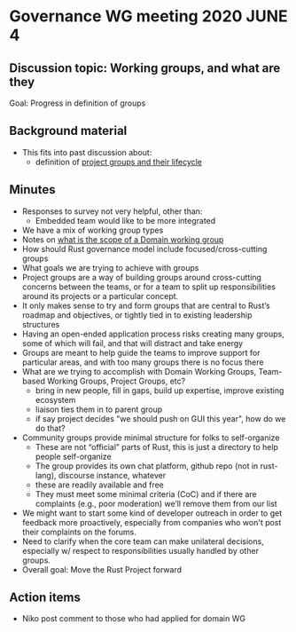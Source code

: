 # Governance WG meeting 2020 JUNE 4

## Discussion topic: Working groups, and what are they
Goal: Progress in definition of groups

## Background material
- This fits into past discussion about:
    * definition of [project groups and their lifecycle](https://github.com/XAMPPRocky/rfcs/blob/project-groups/text/0000-project-groups.md) 
## Minutes
- Responses to survey not very helpful, other than:<br>
    * Embedded team would like to be more integrated
- We have a mix of working group types
- Notes on [what is the scope of a Domain working group](https://paper.dropbox.com/doc/Domain-Working-Group-Scope-LHeTtnyfLesp1lLbv4jUY)
- How should Rust governance model include focused/cross-cutting groups
- What goals we are trying to achieve with groups
- Project groups are a way of building groups around cross-cutting concerns between the teams, or for a team to split up responsibilities around its projects or a particular concept.
- It only makes sense to try and form groups that are central to Rust’s roadmap and objectives, or tightly tied in to existing leadership structures
- Having an open-ended application process risks creating many groups, some of which will fail, and that will distract and take energy
- Groups are meant to help guide the teams to improve support for particular areas, and with too many groups there is no focus there
- What are we trying to accomplish with Domain Working Groups, Team-based Working Groups, Project Groups, etc?
    * bring in new people, fill in gaps, build up expertise, improve existing ecosystem
    * liaison ties them in to parent group
    * if say project decides "we should push on GUI this year", how do we do that?
- Community groups provide minimal structure for folks to self-organize
    * These are not “official” parts of Rust, this is just a directory to help people self-organize
    * The group provides its own chat platform, github repo (not in rust-lang), discourse instance, whatever
    * these are readily available and free
    * They must meet some minimal criteria (CoC) and if there are complaints (e.g., poor moderation) we’ll remove them from our list
- We might want to start some kind of developer outreach in order to get feedback more proactively, especially from companies who won't post their complaints on the forums.
- Need to clarify when the core team can make unilateral decisions, especially w/ respect to responsibilities usually handled by other groups.
- Overall goal: Move the Rust Project forward

## Action items
- Niko post comment to those who had applied for domain WG
